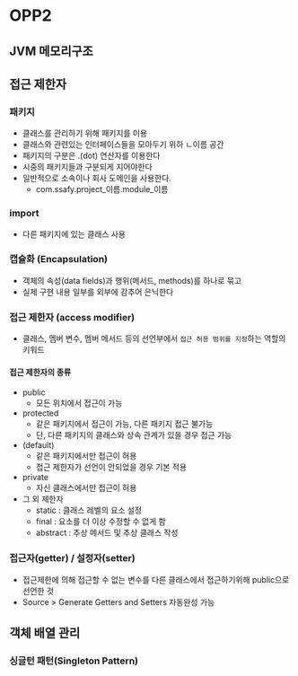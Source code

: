 # OPP2
## JVM 메모리구조

## 접근 제한자
### 패키지
- 클래스를 관리하기 위해 패키지를 이용
- 클래스와 관련있는 인터페이스들을 모아두기 위하 ㄴ이름 공간
- 패키지의 구분은 .(dot) 연산자를 이용한다
- 시중의 패키지들과 구분되게 지어야한다
- 일반적으로 소속이나 회사 도메인을 사용한다.
    - com.ssafy.project_이름.module_이름

### import
- 다른 패키지에 있는 클래스 사용

### 캡슐화 (Encapsulation)
- 객체의 속성(data fields)과 행위(메서드, methods)를 하나로 묶고
- 실제 구현 내용 일부를 외부에 감추어 은닉한다

### 접근 제한자 (access modifier)
- 클래스, 멤버 변수, 멤버 메서드 등의 선언부에서 `접근 허용 범위를 지정`하는 역할의 키워드
#### 접근 제한자의 종류
- public
    - 모든 위치에서 접근이 가능
- protected
    - 같은 패키지에서 접근이 가능, 다른 패키지 접근 불가능
    - 단, 다른 패키지의 클래스와 상속 관계가 있을 경우 접근 가능
- (default)
    - 같은 패키지에서만 접근이 허용
    - 접근 제한자가 선언이 안되었을 경우 기본 적용
- private
    - 자신 클래스에서만 접근이 허용
- 그 외 제한자
    - static : 클래스 레벨의 요소 설정
    - final : 요소를 더 이상 수정할 수 없게 함
    - abstract : 추상 메서드 및 추상 클래스 작성
### 접근자(getter) / 설정자(setter)
- 접근제한에 의해 접근할 수 없는 변수를 다른 클래스에서 접근하기위해 public으로 선언한 것
- Source > Generate Getters and Setters 자동완성 가능

## 객체 배열 관리
### 싱글턴 패턴(Singleton Pattern)